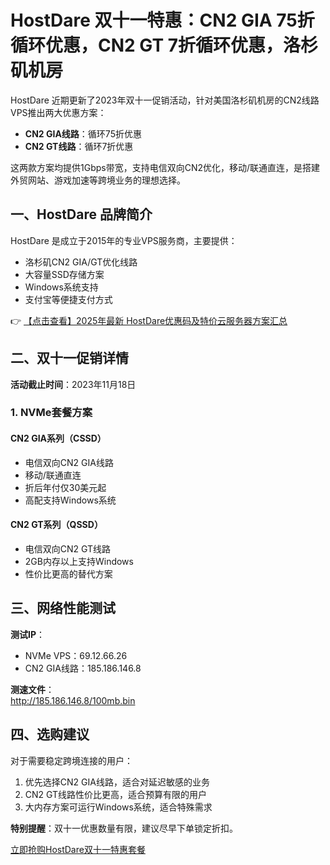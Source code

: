 # HostDare 双十一特惠：CN2 GIA 75折循环优惠，CN2 GT 7折循环优惠，洛杉矶机房

HostDare 近期更新了2023年双十一促销活动，针对美国洛杉矶机房的CN2线路VPS推出两大优惠方案：

- **CN2 GIA线路**：循环75折优惠
- **CN2 GT线路**：循环7折优惠

这两款方案均提供1Gbps带宽，支持电信双向CN2优化，移动/联通直连，是搭建外贸网站、游戏加速等跨境业务的理想选择。

## 一、HostDare 品牌简介

HostDare 是成立于2015年的专业VPS服务商，主要提供：
- 洛杉矶CN2 GIA/GT优化线路
- 大容量SSD存储方案
- Windows系统支持
- 支付宝等便捷支付方式

👉 [【点击查看】2025年最新 HostDare优惠码及特价云服务器方案汇总](https://bit.ly/hostdare)

## 二、双十一促销详情

**活动截止时间**：2023年11月18日

### 1. NVMe套餐方案

#### CN2 GIA系列（CSSD）
- 电信双向CN2 GIA线路
- 移动/联通直连
- 折后年付仅30美元起
- 高配支持Windows系统

#### CN2 GT系列（QSSD） 
- 电信双向CN2 GT线路
- 2GB内存以上支持Windows
- 性价比更高的替代方案

## 三、网络性能测试

**测试IP**：
- NVMe VPS：69.12.66.26
- CN2 GIA线路：185.186.146.8

**测速文件**：  
http://185.186.146.8/100mb.bin

## 四、选购建议

对于需要稳定跨境连接的用户：
1. 优先选择CN2 GIA线路，适合对延迟敏感的业务
2. CN2 GT线路性价比更高，适合预算有限的用户
3. 大内存方案可运行Windows系统，适合特殊需求

**特别提醒**：双十一优惠数量有限，建议尽早下单锁定折扣。

[立即抢购HostDare双十一特惠套餐](https://bit.ly/hostdare)